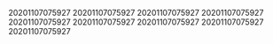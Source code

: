 20201107075927
20201107075927
20201107075927
20201107075927
20201107075927
20201107075927
20201107075927
20201107075927
20201107075927
